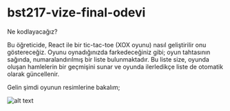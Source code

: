 # bst217-vize-final-odevi

Ne kodlayacağız?

Bu öğreticide, React ile bir tic-tac-toe (XOX oyunu) nasıl geliştirilir onu göstereceğiz.
Oyunu oynadığınızda farkedeceğiniz gibi; oyun tahtasının sağında, numaralandırılmış bir liste bulunmaktadır.
Bu liste size, oyunda oluşan hamlelerin bir geçmişini sunar ve oyunda ilerledikçe liste de otomatik olarak güncellenir.

Gelin şimdi oyunun resimlerine bakalım;

![alt text](https://raw.githubusercontent.com/C:\Users\mtnke\OneDrive\Masaüstü\222229.png)
